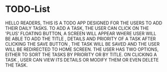 # TODO-List
HELLO READERS,
THIS IS A TODO APP DESIGNED FOR THE USERS TO ADD THEIR DAILY TASKS.
TO ADD A TASK, THE USER CAN CLICK ON THE 'PLUS' FLOATING BUTTON, A SCREEN WILL APPEAR WHERE USER WILL BE ABLE TO ADD THE TITLE , DETAILS AND PRIORITY OF A TASK
AFTER CLICKING THE SAVE BUTTON , THE TASK WILL BE SAVED AND THE USER WILL BE REDIRECTED TO HOME SCREEN.
THE USER HAS TWO OPTIONS, EITHER TO SORT THE TASKS BY PRIORITY OR BY TITLE.
ON CLICKING A TASK , USER CAN VIEW ITS DETAILS OR MODIFY THEM OR EVEN DELETE THE TASK.
